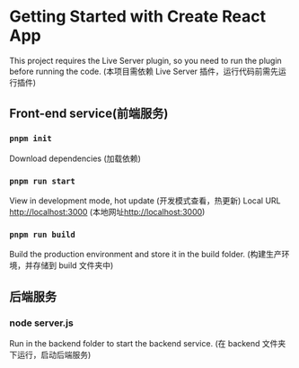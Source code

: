 # Getting Started with Create React App

This project requires the Live Server plugin, so you need to run the plugin before running the code.
(本项目需依赖 Live Server 插件，运行代码前需先运行插件)

## Front-end service(前端服务)

### `pnpm init`

Download dependencies
(加载依赖)

### `pnpm run start`

View in development mode, hot update
(开发模式查看，热更新)
Local URL [http://localhost:3000](http://localhost:3000)
(本地网址[http://localhost:3000](http://localhost:3000))

### `pnpm run build`

Build the production environment and store it in the build folder.
(构建生产环境，并存储到 build 文件夹中)

## 后端服务

### node server.js

Run in the backend folder to start the backend service.
(在 backend 文件夹下运行，启动后端服务)
